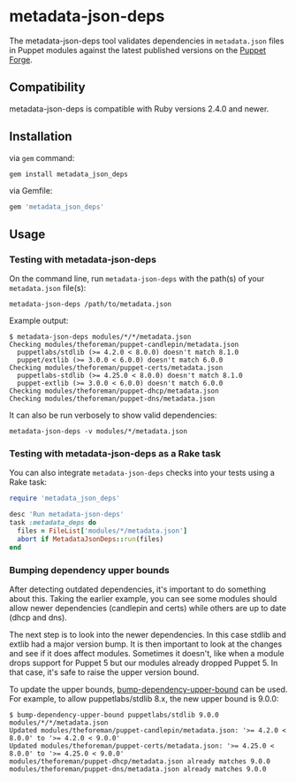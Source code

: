 # metadata-json-deps

The metadata-json-deps tool validates dependencies in `metadata.json` files in Puppet modules against the latest published versions on the [Puppet Forge](https://forge.puppet.com/).

## Compatibility

metadata-json-deps is compatible with Ruby versions 2.4.0 and newer.

## Installation

via `gem` command:
``` shell
gem install metadata_json_deps
```

via Gemfile:
``` ruby
gem 'metadata_json_deps'
```

## Usage

### Testing with metadata-json-deps

On the command line, run `metadata-json-deps` with the path(s) of your `metadata.json` file(s):

```shell
metadata-json-deps /path/to/metadata.json
```

Example output:

```console
$ metadata-json-deps modules/*/*/metadata.json
Checking modules/theforeman/puppet-candlepin/metadata.json
  puppetlabs/stdlib (>= 4.2.0 < 8.0.0) doesn't match 8.1.0
  puppet/extlib (>= 3.0.0 < 6.0.0) doesn't match 6.0.0
Checking modules/theforeman/puppet-certs/metadata.json
  puppetlabs-stdlib (>= 4.25.0 < 8.0.0) doesn't match 8.1.0
  puppet-extlib (>= 3.0.0 < 6.0.0) doesn't match 6.0.0
Checking modules/theforeman/puppet-dhcp/metadata.json
Checking modules/theforeman/puppet-dns/metadata.json
```

It can also be run verbosely to show valid dependencies:

```shell
metadata-json-deps -v modules/*/metadata.json
```

### Testing with metadata-json-deps as a Rake task

You can also integrate `metadata-json-deps` checks into your tests using a Rake task:

```ruby
require 'metadata_json_deps'

desc 'Run metadata-json-deps'
task :metadata_deps do
  files = FileList['modules/*/metadata.json']
  abort if MetadataJsonDeps::run(files)
end
```

### Bumping dependency upper bounds

After detecting outdated dependencies, it's important to do something about this. Taking the earlier example, you can see some modules should allow newer dependencies (candlepin and certs) while others are up to date (dhcp and dns).

The next step is to look into the newer dependencies. In this case stdlib and extlib had a major version bump. It is then important to look at the changes and see if it does affect modules. Sometimes it doesn't, like when a module drops support for Puppet 5 but our modules already dropped Puppet 5. In that case, it's safe to raise the upper version bound.

To update the upper bounds, [bump-dependency-upper-bound](https://github.com/voxpupuli/modulesync_config/blob/master/bin/bump-dependency-upper-bound) can be used. For example, to allow puppetlabs/stdlib 8.x, the new upper bound is 9.0.0:

```console
$ bump-dependency-upper-bound puppetlabs/stdlib 9.0.0 modules/*/*/metadata.json
Updated modules/theforeman/puppet-candlepin/metadata.json: '>= 4.2.0 < 8.0.0' to '>= 4.2.0 < 9.0.0'
Updated modules/theforeman/puppet-certs/metadata.json: '>= 4.25.0 < 8.0.0' to '>= 4.25.0 < 9.0.0'
modules/theforeman/puppet-dhcp/metadata.json already matches 9.0.0
modules/theforeman/puppet-dns/metadata.json already matches 9.0.0
```
